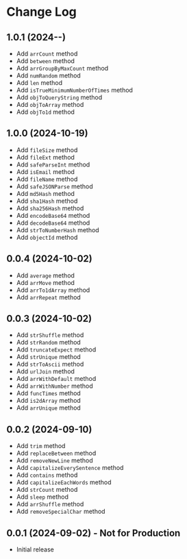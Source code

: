 # Change Log

## 1.0.1 (2024--)

- Add `arrCount` method
- Add `between` method
- Add `arrGroupByMaxCount` method
- Add `numRandom` method
- Add `len` method
- Add `isTrueMinimumNumberOfTimes` method
- Add `objToQueryString` method
- Add `objToArray` method
- Add `objTo1d` method

## 1.0.0 (2024-10-19)

- Add `fileSize` method
- Add `fileExt` method
- Add `safeParseInt` method
- Add `isEmail` method
- Add `fileName` method
- Add `safeJSONParse` method
- Add `md5Hash` method
- Add `sha1Hash` method
- Add `sha256Hash` method
- Add `encodeBase64` method
- Add `decodeBase64` method
- Add `strToNumberHash` method
- Add `objectId` method

## 0.0.4 (2024-10-02)

- Add `average` method
- Add `arrMove` method
- Add `arrTo1dArray` method
- Add `arrRepeat` method

## 0.0.3 (2024-10-02)

- Add `strShuffle` method
- Add `strRandom` method
- Add `truncateExpect` method
- Add `strUnique` method
- Add `strToAscii` method
- Add `urlJoin` method
- Add `arrWithDefault` method
- Add `arrWithNumber` method
- Add `funcTimes` method
- Add `is2dArray` method
- Add `arrUnique` method

## 0.0.2 (2024-09-10)

- Add `trim` method
- Add `replaceBetween` method
- Add `removeNewLine` method
- Add `capitalizeEverySentence` method
- Add `contains` method
- Add `capitalizeEachWords` method
- Add `strCount` method
- Add `sleep` method
- Add `arrShuffle` method
- Add `removeSpecialChar` method

## 0.0.1 (2024-09-02) - Not for Production

- Initial release
